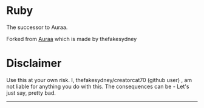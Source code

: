 # Ruby
The successor to Auraa.

Forked from [Auraa](https://github.com/creatorcat70/auraa2) which is made by thefakesydney


# Disclaimer
Use this at your own risk. I, thefakesydney/creatorcat70 (github user) , am not liable for anything you do with this. 
The consequences can be - Let's just say, pretty bad.

---



